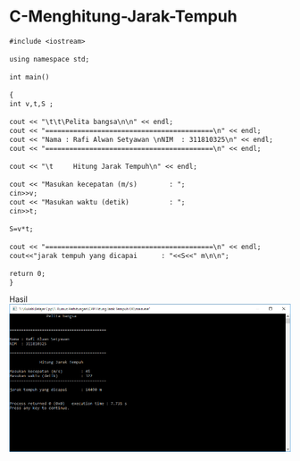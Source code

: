 # C-Menghitung-Jarak-Tempuh

    #include <iostream>

    using namespace std;

    int main()

    {
    int v,t,S ;

    cout << "\t\t\Pelita bangsa\n\n" << endl;
    cout << "==========================================\n" << endl;
    cout << "Nama : Rafi Alwan Setyawan \nNIM  : 311810325\n" << endl;
    cout << "==========================================\n" << endl;

    cout << "\t     Hitung Jarak Tempuh\n" << endl;

    cout << "Masukan kecepatan (m/s)        : ";
    cin>>v;
    cout << "Masukan waktu (detik)          : ";
    cin>>t;

    S=v*t;

    cout << "==========================================\n" << endl;
    cout<<"jarak tempuh yang dicapai      : "<<S<<" m\n\n";

    return 0;
    }
    
Hasil
![img](https://github.com/Rafflesia3/C-Menghitung-Jarak-Tempuh/blob/master/C++%20Hitung%20Jarak%20Tempuh.png?raw=true)
